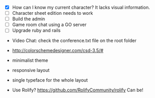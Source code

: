 * [X] How can I know my current character? It lacks visual information.
* [ ] Character sheet edition needs to work
* [ ] Build the admin
* [ ] Game room chat using a GO server
* [ ] Upgrade ruby and rails

* Video Chat: check the conference.txt file on the root folder

* http://colorschemedesigner.com/csd-3.5/#
* minimalist theme
* responsive layout
* single typeface for the whole layout

* Use Rolify? https://github.com/RolifyCommunity/rolify Can be!
